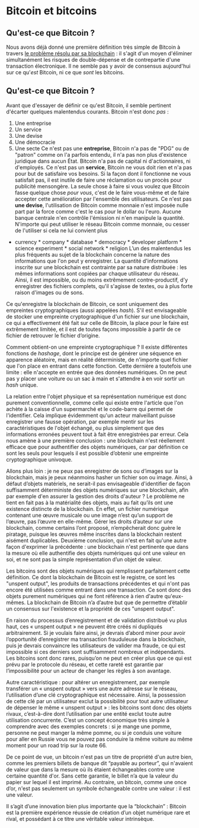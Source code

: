 # Bitcoin et bitcoins
## Qu'est-ce que Bitcoin ?
Nous avons déjà donné une première définition très simple de Bitcoin à travers [le problème résolu par sa blockchain](http://www.sosthene.net/finir-blockchain/ "Article 1") : il s'agit d'un moyen d'éliminer simultanément les risques de double-dépense et de contrepartie d'une transaction électronique. 
Il ne semble pas y avoir de consensus aujourd'hui sur ce qu'_est_ Bitcoin, ni ce que _sont_ les bitcoins.
## Qu'est-ce que Bitcoin ?
Avant que d'essayer de définir ce qu'est Bitcoin, il semble pertinent d'écarter quelques malentendus courants. Bitcoin n'est donc _pas_ :
1. Une entreprise
2. Un service
3. Une devise
4. Une démocracie
5. Une secte
Ce n'est pas une **entreprise**, Bitcoin n'a pas de "PDG" ou de "patron" comme on l'a parfois entendu, il n'a pas non plus d'existence juridique dans aucun État. Bitcoin n'a pas de capital ni d'actionnaires, ni d'employés.
Ce n'est pas un **service**, Bitcoin ne vous doit rien et n'a pas pour but de satisfaire vos besoins. Si la façon dont il fonctionne ne vous satisfait pas, il est inutile de faire une réclamation ou un procès pour publicité mensongère. La seule chose à faire si vous voulez que Bitcoin fasse quelque chose _pour vous_, c'est de le faire vous-même et de faire accepter cette amélioration par l'ensemble des utilisateurs. 
Ce n'est pas **une devise**, l'utilisation de Bitcoin comme monnaie n'est imposée nulle part par la force comme c'est le cas pour le dollar ou l'euro. Aucune banque centrale n'en contrôle l'émission ni n'en manipule la quantité. N'importe qui peut utiliser le réseau Bitcoin comme monnaie, ou cesser de l'utiliser si cela ne lui convient plus 
* currency * company * database * democracy * developer platform * science experiment * social network * religion
L’un des malentendus les plus fréquents au sujet de la blockchain concerne la nature des informations que l'on peut y enregistrer. La quantité d'informations inscrite sur une blockchain est contrainte par sa nature distribuée : les mêmes informations sont copiées par chaque utilisateur du réseau. Ainsi, il est impossible, ou du moins extrêmement contre-productif, d'y enregistrer des fichiers complets, qu'il s'agisse de textes, ou à plus forte raison d'images ou de sons. 

Ce qu'enregistre la blockchain de Bitcoin, ce sont uniquement des empreintes cryptographiques (aussi appelées _hash_). S'il est envisageable de stocker une empreinte cryptographique d'un fichier sur une blockchain, ce qui a effectivement été fait sur celle de Bitcoin, la place pour le faire est extrêmement limitée, et il est de toutes façons impossible à partir de ce fichier de retrouver le fichier d’origine. 

Comment obtient-on une empreinte cryptographique ? Il existe différentes fonctions de _hashage_, dont le principe est de générer une séquence en apparence aléatoire, mais en réalité déterministe, de n'importe quel fichier que l'on place en entrant dans cette fonction. Cette dernière a toutefois une limite : elle n'accepte en entrée que des données numériques. On ne peut pas y placer une voiture ou un sac à main et s'attendre à en voir sortir un _hash_ unique. 

La relation entre l'objet physique et sa représentation numérique est donc purement conventionnelle, comme celle qui existe entre l'article que l'on achète à la caisse d'un supermarché et le code-barre qui permet de l'identifier. Cela implique évidemment qu'un acteur malveillant puisse enregistrer une fausse opération, par exemple mentir sur les caractéristiques de l'objet échangé, ou plus simplement que des informations erronées peuvent tout à fait être enregistrées par erreur. Cela nous amène à une première conclusion : une blockchain n'est réellement efficace que pour authentifier des objets numériques, car par définition ce sont les seuls pour lesquels il est possible d’obtenir une empreinte cryptographique univoque.

Allons plus loin : je ne peux pas enregistrer de sons ou d’images sur la blockchain, mais je peux néanmoins hasher un fichier son ou image. Ainsi, à défaut d’objets matériels, ne serait-il pas envisageable d'identifier de façon suffisamment déterministe des objets numériques sur une blockchain, afin par exemple d'en assurer la gestion des droits d'auteur ? Le problème ne tient en fait pas à la matérialité des objets, mais au fait qu’ils ont une existence distincte de la blockchain. En effet, un fichier numérique contenant une œuvre musicale ou une image n’est qu’un support de l’œuvre, pas l’œuvre en elle-même. Gérer les droits d’auteur sur une blockchain, comme certains l’ont proposé, n’empêcherait donc guère le piratage, puisque les œuvres même inscrites dans la blockchain restent aisément duplicables. Deuxième conclusion, qui n'est en fait qu'une autre façon d'exprimer la précédente : une blockchain n'est pertinente que dans la mesure où elle authentifie des objets numériques qui ont une valeur en soi, et ne sont pas la simple représentation d’un objet de valeur.

Les bitcoins sont des objets numériques qui remplissent parfaitement cette définition. Ce dont la blockchain de Bitcoin est le registre, ce sont les "unspent output", les produits de transactions précédentes et qui n'ont pas encore été utilisées comme entrant dans une transaction. Ce sont donc des objets purement numériques qui ne font référence à rien d'autre qu'eux-mêmes. La blockchain de Bitcoin n’a d’autre but que de permettre d’établir un consensus sur l'existence et la propriété de ces "unspent output". 

En raison du processus d’enregistrement et de validation distribué vu plus haut, ces « unspent output » ne peuvent être créés ni dupliqués arbitrairement. Si je voulais faire ainsi, je devrais d’abord miner pour avoir l’opportunité d’enregistrer ma transaction frauduleuse dans la blockchain, puis je devrais convaincre les utilisateurs de valider ma fraude, ce qui est impossible si ces derniers sont suffisamment nombreux et indépendants. Les bitcoins sont donc rares, puisqu’on ne peut en créer plus que ce qui est prévu par le protocole du réseau, et cette rareté est garantie par l’impossibilité pour un acteur de changer les règles à son avantage. 

Autre caractéristique : pour altérer un enregistrement, par exemple transférer un « unspent output » vers une autre adresse sur le réseau, l’utilisation d’une clé cryptographique est nécessaire. Ainsi, la possession de cette clé par un utilisateur exclut la possibilité pour tout autre utilisateur de dépenser le même « unspent output » : les bitcoins sont donc des objets rivaux, c’est-à-dire dont l’utilisation par une entité exclut toute autre utilisation concurrente. C’est un concept économique très simple à comprendre avec des exemples concrets : si je mange une pomme, personne ne peut manger la même pomme, ou si je conduis une voiture pour aller en Russie vous ne pouvez pas conduire la même voiture au même moment pour un road trip sur la route 66. 

De ce point de vue, un bitcoin n'est pas un titre de propriété d'un autre bien, comme les premiers billets de banque dit “payable au porteur”, qui n'avaient de valeur que dans la mesure où ils étaient échangeables contre une certaine quantité d'or. Sans cette garantie, le billet n’a que la valeur du papier sur lequel il est imprimé. Au contraire, un bitcoin, comme une once d’or, n'est pas seulement un symbole échangeable contre une valeur : il est une valeur. 

Il s’agit d’une innovation bien plus importante que la “blockchain” : Bitcoin est la première expérience réussie de création d’un objet numérique rare et rival, et possédant à ce titre une véritable valeur intrinsèque.